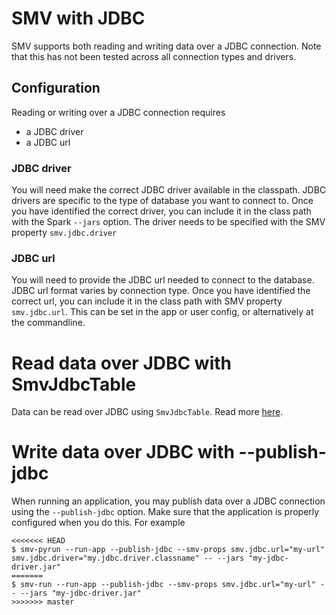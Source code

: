 # SMV with JDBC

SMV supports both reading and writing data over a JDBC connection. Note that this has not been tested across all connection types and drivers.

## Configuration

Reading or writing over a JDBC connection requires
- a JDBC driver
- a JDBC url

### JDBC driver

You will need make the correct JDBC driver available in the classpath. JDBC drivers are specific to the type of database you want to connect to. Once you have identified the correct driver, you can include it in the class path with the Spark `--jars` option.
The driver needs to be specified with the SMV property `smv.jdbc.driver`

### JDBC url

You will need to provide the JDBC url needed to connect to the database. JDBC url format varies by connection type. Once you have identified the correct url, you can include it in the class path with SMV property `smv.jdbc.url`. This can be set in the app or user config, or alternatively at the commandline.

# Read data over JDBC with SmvJdbcTable

Data can be read over JDBC using `SmvJdbcTable`. Read more [here](smv_input.md#jdbc-inputs).

# Write data over JDBC with --publish-jdbc

When running an application, you may publish data over a JDBC connection using the `--publish-jdbc` option. Make sure that the application is properly configured when you do this. For example
```shell
<<<<<<< HEAD
$ smv-pyrun --run-app --publish-jdbc --smv-props smv.jdbc.url="my-url" smv.jdbc.driver="my.jdbc.driver.classname" -- --jars "my-jdbc-driver.jar"
=======
$ smv-run --run-app --publish-jdbc --smv-props smv.jdbc.url="my-url" -- --jars "my-jdbc-driver.jar"
>>>>>>> master
```
